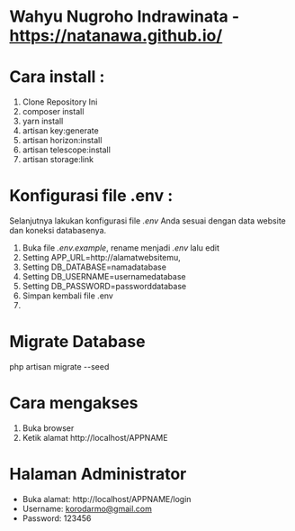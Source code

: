 # Wahyu Nugroho Indrawinata - https://natanawa.github.io/

# Cara install :
1. Clone Repository Ini
2. composer install
3. yarn install
4. artisan key:generate
5. artisan horizon:install
6. artisan telescope:install
7. artisan storage:link


# Konfigurasi file .env :
Selanjutnya lakukan konfigurasi file *.env* Anda sesuai dengan data website dan koneksi databasenya.
1. Buka file *.env.example*, rename menjadi *.env* lalu edit
2. Setting APP_URL=http://alamatwebsitemu,
3. Setting DB_DATABASE=namadatabase
4. Setting DB_USERNAME=usernamedatabase
5. Setting DB_PASSWORD=passworddatabase
6. Simpan kembali file .env
7. 


# Migrate Database
php artisan migrate --seed


# Cara mengakses
 1. Buka browser
 2. Ketik alamat http://localhost/APPNAME
 
 # Halaman Administrator
 - Buka alamat: http://localhost/APPNAME/login
 - Username: korodarmo@gmail.com
 - Password: 123456